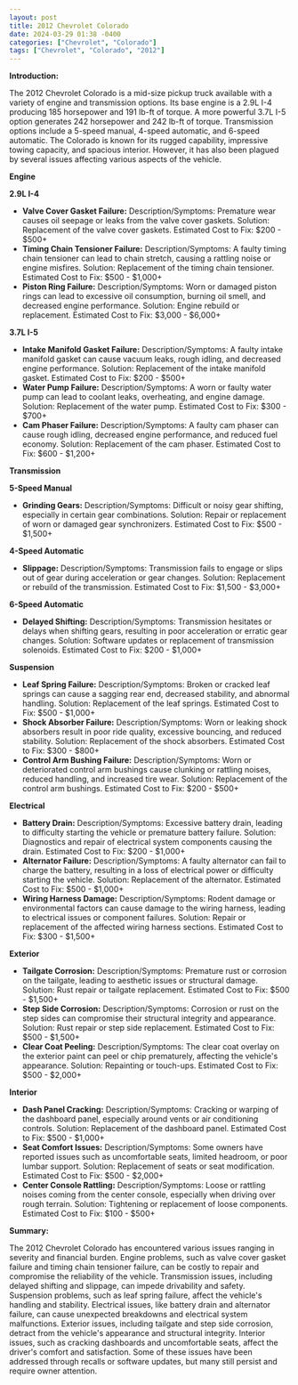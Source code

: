```yaml
---
layout: post
title: 2012 Chevrolet Colorado
date: 2024-03-29 01:38 -0400
categories: ["Chevrolet", "Colorado"]
tags: ["Chevrolet", "Colorado", "2012"]
---
```

**Introduction:**

The 2012 Chevrolet Colorado is a mid-size pickup truck available with a variety of engine and transmission options. Its base engine is a 2.9L I-4 producing 185 horsepower and 191 lb-ft of torque. A more powerful 3.7L I-5 option generates 242 horsepower and 242 lb-ft of torque. Transmission options include a 5-speed manual, 4-speed automatic, and 6-speed automatic. The Colorado is known for its rugged capability, impressive towing capacity, and spacious interior. However, it has also been plagued by several issues affecting various aspects of the vehicle.

**Engine**

**2.9L I-4**

* **Valve Cover Gasket Failure:** Description/Symptoms: Premature wear causes oil seepage or leaks from the valve cover gaskets. Solution: Replacement of the valve cover gaskets. Estimated Cost to Fix: $200 - $500+
* **Timing Chain Tensioner Failure:** Description/Symptoms: A faulty timing chain tensioner can lead to chain stretch, causing a rattling noise or engine misfires. Solution: Replacement of the timing chain tensioner. Estimated Cost to Fix: $500 - $1,000+
* **Piston Ring Failure:** Description/Symptoms: Worn or damaged piston rings can lead to excessive oil consumption, burning oil smell, and decreased engine performance. Solution: Engine rebuild or replacement. Estimated Cost to Fix: $3,000 - $6,000+

**3.7L I-5**

* **Intake Manifold Gasket Failure:** Description/Symptoms: A faulty intake manifold gasket can cause vacuum leaks, rough idling, and decreased engine performance. Solution: Replacement of the intake manifold gasket. Estimated Cost to Fix: $200 - $500+
* **Water Pump Failure:** Description/Symptoms: A worn or faulty water pump can lead to coolant leaks, overheating, and engine damage. Solution: Replacement of the water pump. Estimated Cost to Fix: $300 - $700+
* **Cam Phaser Failure:** Description/Symptoms: A faulty cam phaser can cause rough idling, decreased engine performance, and reduced fuel economy. Solution: Replacement of the cam phaser. Estimated Cost to Fix: $600 - $1,200+

**Transmission**

**5-Speed Manual**

* **Grinding Gears:** Description/Symptoms: Difficult or noisy gear shifting, especially in certain gear combinations. Solution: Repair or replacement of worn or damaged gear synchronizers. Estimated Cost to Fix: $500 - $1,500+

**4-Speed Automatic**

* **Slippage:** Description/Symptoms: Transmission fails to engage or slips out of gear during acceleration or gear changes. Solution: Replacement or rebuild of the transmission. Estimated Cost to Fix: $1,500 - $3,000+

**6-Speed Automatic**

* **Delayed Shifting:** Description/Symptoms: Transmission hesitates or delays when shifting gears, resulting in poor acceleration or erratic gear changes. Solution: Software updates or replacement of transmission solenoids. Estimated Cost to Fix: $200 - $1,000+

**Suspension**

* **Leaf Spring Failure:** Description/Symptoms: Broken or cracked leaf springs can cause a sagging rear end, decreased stability, and abnormal handling. Solution: Replacement of the leaf springs. Estimated Cost to Fix: $500 - $1,000+
* **Shock Absorber Failure:** Description/Symptoms: Worn or leaking shock absorbers result in poor ride quality, excessive bouncing, and reduced stability. Solution: Replacement of the shock absorbers. Estimated Cost to Fix: $300 - $800+
* **Control Arm Bushing Failure:** Description/Symptoms: Worn or deteriorated control arm bushings cause clunking or rattling noises, reduced handling, and increased tire wear. Solution: Replacement of the control arm bushings. Estimated Cost to Fix: $200 - $500+

**Electrical**

* **Battery Drain:** Description/Symptoms: Excessive battery drain, leading to difficulty starting the vehicle or premature battery failure. Solution: Diagnostics and repair of electrical system components causing the drain. Estimated Cost to Fix: $200 - $1,000+
* **Alternator Failure:** Description/Symptoms: A faulty alternator can fail to charge the battery, resulting in a loss of electrical power or difficulty starting the vehicle. Solution: Replacement of the alternator. Estimated Cost to Fix: $500 - $1,000+
* **Wiring Harness Damage:** Description/Symptoms: Rodent damage or environmental factors can cause damage to the wiring harness, leading to electrical issues or component failures. Solution: Repair or replacement of the affected wiring harness sections. Estimated Cost to Fix: $300 - $1,500+

**Exterior**

* **Tailgate Corrosion:** Description/Symptoms: Premature rust or corrosion on the tailgate, leading to aesthetic issues or structural damage. Solution: Rust repair or tailgate replacement. Estimated Cost to Fix: $500 - $1,500+
* **Step Side Corrosion:** Description/Symptoms: Corrosion or rust on the step sides can compromise their structural integrity and appearance. Solution: Rust repair or step side replacement. Estimated Cost to Fix: $500 - $1,500+
* **Clear Coat Peeling:** Description/Symptoms: The clear coat overlay on the exterior paint can peel or chip prematurely, affecting the vehicle's appearance. Solution: Repainting or touch-ups. Estimated Cost to Fix: $500 - $2,000+

**Interior**

* **Dash Panel Cracking:** Description/Symptoms: Cracking or warping of the dashboard panel, especially around vents or air conditioning controls. Solution: Replacement of the dashboard panel. Estimated Cost to Fix: $500 - $1,000+
* **Seat Comfort Issues:** Description/Symptoms: Some owners have reported issues such as uncomfortable seats, limited headroom, or poor lumbar support. Solution: Replacement of seats or seat modification. Estimated Cost to Fix: $500 - $2,000+
* **Center Console Rattling:** Description/Symptoms: Loose or rattling noises coming from the center console, especially when driving over rough terrain. Solution: Tightening or replacement of loose components. Estimated Cost to Fix: $100 - $500+

**Summary:**

The 2012 Chevrolet Colorado has encountered various issues ranging in severity and financial burden. Engine problems, such as valve cover gasket failure and timing chain tensioner failure, can be costly to repair and compromise the reliability of the vehicle. Transmission issues, including delayed shifting and slippage, can impede drivability and safety. Suspension problems, such as leaf spring failure, affect the vehicle's handling and stability. Electrical issues, like battery drain and alternator failure, can cause unexpected breakdowns and electrical system malfunctions. Exterior issues, including tailgate and step side corrosion, detract from the vehicle's appearance and structural integrity. Interior issues, such as cracking dashboards and uncomfortable seats, affect the driver's comfort and satisfaction. Some of these issues have been addressed through recalls or software updates, but many still persist and require owner attention.

